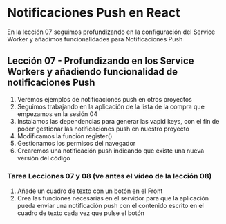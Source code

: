 # Notificaciones Push en React

En la lección 07 seguimos profundizando en la configuración del Service Worker y añadimos funcionalidades para Notificaciones Push

## Lección 07 - Profundizando en los Service Workers y añadiendo funcionalidad de notificaciones Push

1. Veremos ejemplos de notificaciones push en otros proyectos
2. Seguimos trabajando en la aplicación de la lista de la compra que empezamos en la sesión 04
3. Instalamos las dependencias para generar las vapid keys, con el fin de poder gestionar las notificaciones push en nuestro proyecto
4. Modificamos la función register()
5. Gestionamos los permisos del navegador
6. Crearemos una notificación push indicando que existe una nueva versión del código

### Tarea Lecciones 07 y 08 (ve antes el vídeo de la lección 08)

1. Añade un cuadro de texto con un botón en el Front
2. Crea las funciones necesarias en el servidor para que la aplicación pueda enviar una notificación push con el contenido escrito en el cuadro de texto cada vez que pulse el botón
